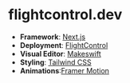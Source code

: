 
# flightcontrol.dev

- **Framework**: [Next.js](https://nextjs.org/)
- **Deployment**: [FlightControl](https://flightcontrol.dev)
- **Visual Editor**: [Makeswift](https://makeswift.com)
- **Styling**: [Tailwind CSS](https://tailwindcss.com/)
- **Animations**:[Framer Motion](https://www.framer.com/motion/)

